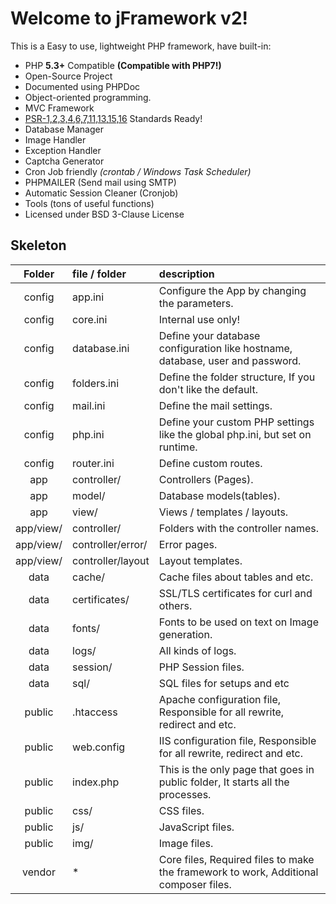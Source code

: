 # Welcome to jFramework v2!

This is a Easy to use, lightweight PHP framework, have built-in:

* PHP **5.3+** Compatible **(Compatible with PHP7!)**
* Open-Source Project
* Documented using PHPDoc
* Object-oriented programming.
* MVC Framework
* [PSR-1,2,3,4,6,7,11,13,15,16][] Standards Ready!
* Database Manager
* Image Handler
* Exception Handler
* Captcha Generator
* Cron Job friendly _(crontab / Windows Task Scheduler)_
* PHPMAILER (Send mail using SMTP)
* Automatic Session Cleaner (Cronjob)
* Tools (tons of useful functions)
* Licensed under BSD 3-Clause License

[PSR-1,2,3,4,6,7,11,13,15,16]: <http://www.php-fig.org/psr/>

Skeleton
---
  | Folder    | file / folder     | description                                                                          |
  | :---:     |     :---          | :---                                                                                 |
  | config    | app.ini           | Configure the App by changing the parameters.                                        |
  | config    | core.ini          | Internal use only!                                                                   |
  | config    | database.ini      | Define your database configuration like hostname, database, user and password.       | 
  | config    | folders.ini       | Define the folder structure, If you don't like the default.                          |
  | config    | mail.ini          | Define the mail settings.                                                            |
  | config    | php.ini           | Define your custom PHP settings like the global php.ini, but set on runtime.         |
  | config    | router.ini        | Define custom routes.                                                                |
  | app       | controller/       | Controllers (Pages).                                                                 |
  | app       | model/            | Database models(tables).                                                             |
  | app       | view/             | Views / templates / layouts.                                                         |
  | app/view/ | controller/       | Folders with the controller names.                                                   |
  | app/view/ | controller/error/ | Error pages.                                                                         |
  | app/view/ | controller/layout | Layout templates.                                                                    |
  | data      | cache/            | Cache files about tables and etc.                                                    |
  | data      | certificates/     | SSL/TLS certificates for curl and others.                                            |
  | data      | fonts/            | Fonts to be used on text on Image generation.                                        |
  | data      | logs/             | All kinds of logs.                                                                   |
  | data      | session/          | PHP Session files.                                                                   |
  | data      | sql/              | SQL files for setups and etc                                                         |
  | public    | .htaccess         | Apache configuration file, Responsible for all rewrite, redirect and etc.            |
  | public    | web.config        | IIS configuration file, Responsible for all rewrite, redirect and etc.               |
  | public    | index.php         | This is the only page that goes in public folder, It starts all the processes.       |
  | public    | css/              | CSS files.                                                                           |
  | public    | js/               | JavaScript files.                                                                    |
  | public    | img/              | Image files.                                                                         |
  | vendor    | *                 | Core files, Required files to make the framework to work, Additional composer files. |
